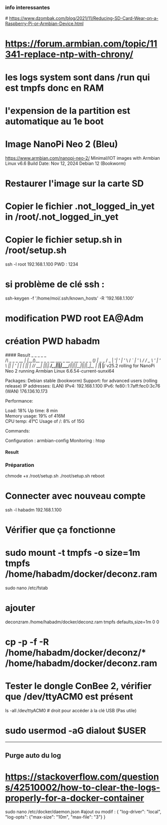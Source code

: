 ### info interessantes
# https://www.dzombak.com/blog/2021/11/Reducing-SD-Card-Wear-on-a-Raspberry-Pi-or-Armbian-Device.html
# https://forum.armbian.com/topic/11341-replace-ntp-with-chrony/
#
# les logs system sont dans /run qui est tmpfs donc en RAM
# l'expension de la partition est automatique au 1e boot

# Image NanoPi Neo 2 (Bleu)
https://www.armbian.com/nanopi-neo-2/
Minimal/IOT images with Armbian Linux v6.6
Build Date: Nov 12, 2024
Debian 12 (Bookworm)

# Restaurer l'image sur la carte SD

# Copier le fichier .not_logged_in_yet in /root/.not_logged_in_yet
# Copier le fichier setup.sh in /root/setup.sh

ssh -l root 192.168.1.100
PWD : 1234

# si problème de clé ssh :
ssh-keygen -f '/home/moi/.ssh/known_hosts' -R '192.168.1.100'

# modification PWD root EA@Adm
# création PWD habadm

#### Result
    _             _    _                                         _ _        
   /_\  _ _ _ __ | |__(_)__ _ _ _    __ ___ _ __  _ __ _  _ _ _ (_) |_ _  _ 
  / _ \| '_| '  \| '_ \ / _` | ' \  / _/ _ \ '  \| '  \ || | ' \| |  _| || |
 /_/ \_\_| |_|_|_|_.__/_\__,_|_||_|_\__\___/_|_|_|_|_|_\_,_|_||_|_|\__|\_, |
                                 |___|                                 |__/ 
 v25.2 rolling for NanoPi Neo 2 running Armbian Linux 6.6.54-current-sunxi64

 Packages:     Debian stable (bookworm)
 Support:      for advanced users (rolling release)
 IP addresses: (LAN) IPv4: 192.168.1.100 IPv6: fe80::1:7aff:fec0:3c76 (WAN) 176.136.10.173

 Performance:  

 Load:         18%           	Up time:       8 min	
 Memory usage: 19% of 416M   	
 CPU temp:     41°C           	Usage of /:    8% of 15G    	

 Commands: 

 Configuration : armbian-config
 Monitoring    : htop
#### Result

### Préparation
chmode +x /root/setup.sh
./root/setup.sh
reboot

# Connecter avec nouveau compte 
ssh -l habadm 192.168.1.100


# Vérifier que ça fonctionne




# sudo mount -t tmpfs -o size=1m tmpfs /home/habadm/docker/deconz.ram
sudo nano /etc/fstab
# ajouter
deconzram /home/habadm/docker/deconz.ram tmpfs  defaults,size=1m 0 0
###

# cp -p -f -R /home/habadm/docker/deconz/* /home/habadm/docker/deconz.ram


# Tester le dongle ConBee 2, vérifier que /dev/ttyACM0 est présent
ls -all /dev/ttyACM0
# droit pour accéder à la clé USB (Pas utile)
# sudo usermod -aG dialout $USER



---------

## Purge auto du log
# https://stackoverflow.com/questions/42510002/how-to-clear-the-logs-properly-for-a-docker-container
sudo nano /etc/docker/daemon.json
	#ajout ou modif :
	{
	  "log-driver": "local",
	  "log-opts": {"max-size": "10m", "max-file": "3"}
	}